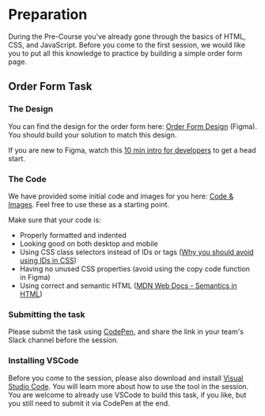 # Preparation

During the Pre-Course you've already gone through the basics of HTML, CSS, and JavaScript. Before you come to the first session, we would like you to put all this knowledge to practice by building a simple order form page.

## Order Form Task

### The Design

You can find the design for the order form here: [Order Form Design](https://www.figma.com/file/VwksDkp1vSPhpfa62LWIAz/HTML%2FCSS-session1?type=design&node-id=0-1&mode=design&t=seawrJIXVyPoIt9L-0) (Figma). You should build your solution to match this design.

If you are new to Figma, watch this [10 min intro for developers](https://youtu.be/fZ-OU_7aBv4?feature=shared&t=68) to get a head start.

### The Code

We have provided some initial code and images for you here: [Code & Images](../order-form-task/). Feel free to use these as a starting point.

Make sure that your code is:

- Properly formatted and indented
- Looking good on both desktop and mobile
- Using CSS class selectors instead of IDs or tags ([Why you should avoid using IDs in CSS](https://medium.com/@clairecodes/reasons-not-to-use-ids-in-css-a42204fb0d97))
- Having no unused CSS properties (avoid using the copy code function in Figma)
- Using correct and semantic HTML ([MDN Web Docs - Semantics in HTML](https://developer.mozilla.org/en-US/docs/Glossary/Semantics#semantics_in_html))

### Submitting the task

Please submit the task using [CodePen](https://codepen.io), and share the link in your team's Slack channel before the session.

### Installing VSCode

Before you come to the session, please also download and install [Visual Studio Code](https://code.visualstudio.com/). You will learn more about how to use the tool in the session. You are welcome to already use VSCode to build this task, if you like, but you still need to submit it via CodePen at the end.
